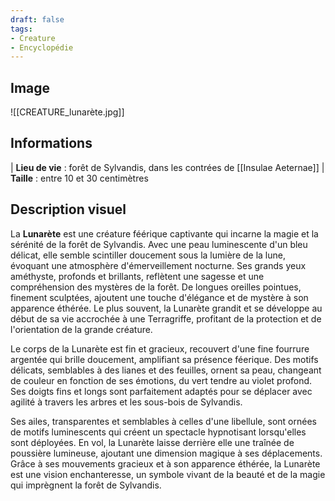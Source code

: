 ```yaml
---
draft: false
tags:
- Creature
- Encyclopédie
---
```


## Image

![[CREATURE_lunarète.jpg]]

## Informations

| **Lieu de vie** : forêt de Sylvandis, dans les contrées de [[Insulae Aeternae]]
| **Taille** : entre 10 et 30 centimètres

## Description visuel

La **Lunarète** est une créature féérique captivante qui incarne la magie et la sérénité de la forêt de Sylvandis. Avec une peau luminescente d'un bleu délicat, elle semble scintiller doucement sous la lumière de la lune, évoquant une atmosphère d'émerveillement nocturne. Ses grands yeux améthyste, profonds et brillants, reflètent une sagesse et une compréhension des mystères de la forêt. De longues oreilles pointues, finement sculptées, ajoutent une touche d'élégance et de mystère à son apparence éthérée. Le plus souvent, la Lunarète grandit et se développe au début de sa vie accrochée à une Terragriffe, profitant de la protection et de l'orientation de la grande créature.

Le corps de la Lunarète est fin et gracieux, recouvert d'une fine fourrure argentée qui brille doucement, amplifiant sa présence féerique. Des motifs délicats, semblables à des lianes et des feuilles, ornent sa peau, changeant de couleur en fonction de ses émotions, du vert tendre au violet profond. Ses doigts fins et longs sont parfaitement adaptés pour se déplacer avec agilité à travers les arbres et les sous-bois de Sylvandis.

Ses ailes, transparentes et semblables à celles d'une libellule, sont ornées de motifs luminescents qui créent un spectacle hypnotisant lorsqu'elles sont déployées. En vol, la Lunarète laisse derrière elle une traînée de poussière lumineuse, ajoutant une dimension magique à ses déplacements. Grâce à ses mouvements gracieux et à son apparence éthérée, la Lunarète est une vision enchanteresse, un symbole vivant de la beauté et de la magie qui imprègnent la forêt de Sylvandis.